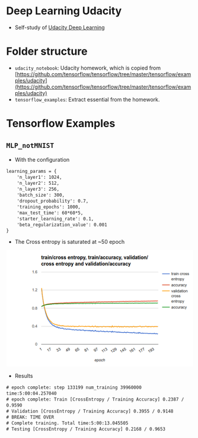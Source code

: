 # Deep Learning Udacity
* Self-study of [Udacity Deep Learning](https://www.udacity.com/course/deep-learning--ud730)
 
# Folder structure
* `udacity_notebook`: Udacity homework, which is copied from [https://github.com/tensorflow/tensorflow/tree/master/tensorflow/examples/udacity](https://github.com/tensorflow/tensorflow/tree/master/tensorflow/examples/udacity)
* `tensorflow_examples`: Extract essential from the homework.

# Tensorflow Examples
## `MLP_notMNIST`
* With the configuration
```
learning_params = {
    'n_layer1': 1024,
    'n_layer2': 512,
    'n_layer3': 256,
    'batch_size': 300,
    'dropout_probability': 0.7,
    'training_epochs': 1000,
    'max_test_time': 60*60*5,
    'starter_learning_rate': 0.1,
    'beta_regularization_value': 0.001
}
```

* The Cross entropy is saturated at ~50 epoch

![Alt text](tensorflow_examples/images/MLP_notMNIST.png "https://docs.google.com/spreadsheets/d/1IQtKzPI4cpE_JwI0uLcyAojrMR-0cf_uFlxhOzYUs7M/edit screenshot")

* Results
```
# epoch complete: step 133199 num_training 39960000 time:5:00:04.257040
# epoch complete: Train [CrossEntropy / Training Accuracy] 0.2387 / 0.9590
# Validation [CrossEntropy / Training Accuracy] 0.3955 / 0.9148
# BREAK: TIME OVER
# Complete training. Total time:5:00:13.045505
# Testing [CrossEntropy / Training Accuracy] 0.2168 / 0.9653
```
